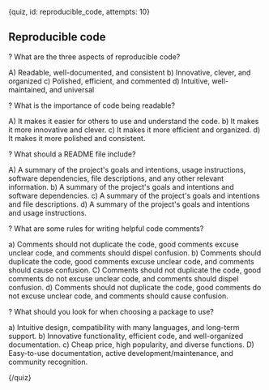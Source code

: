 
{quiz, id: reproducible_code, attempts: 10}

## Reproducible code

? What are the three aspects of reproducible code?

A) Readable, well-documented, and consistent
b) Innovative, clever, and organized
c) Polished, efficient, and commented
d) Intuitive, well-maintained, and universal

? What is the importance of code being readable?

A) It makes it easier for others to use and understand the code.
b) It makes it more innovative and clever.
c) It makes it more efficient and organized.
d) It makes it more polished and consistent.

? What should a README file include?

A) A summary of the project's goals and intentions, usage instructions, software dependencies, file descriptions, and any other relevant information.
b) A summary of the project's goals and intentions and software dependencies.
c) A summary of the project's goals and intentions and file descriptions.
d) A summary of the project's goals and intentions and usage instructions.

? What are some rules for writing helpful code comments?

a) Comments should not duplicate the code, good comments excuse unclear code, and comments should dispel confusion.
b) Comments should duplicate the code, good comments excuse unclear code, and comments should cause confusion.
C) Comments should not duplicate the code, good comments do not excuse unclear code, and comments should dispel confusion.
d) Comments should not duplicate the code, good comments do not excuse unclear code, and comments should cause confusion.

? What should you look for when choosing a package to use?

a) Intuitive design, compatibility with many languages, and long-term support.
b) Innovative functionality, efficient code, and well-organized documentation.
c) Cheap price, high popularity, and diverse functions.
D) Easy-to-use documentation, active development/maintenance, and community recognition.

{/quiz}
